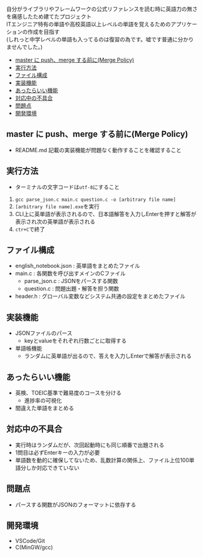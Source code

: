自分がライブラリやフレームワークの公式リファレンスを読む時に英語力の無さを痛感したため建てたプロジェクト  
ITエンジニア特有の単語や高校英語以上レベルの単語を覚えるためのアプリケーションの作成を目指す  
(しれっと中学レベルの単語も入ってるのは復習の為です。嘘です普通に分かりませんでした。)

- [master に push、merge する前に(Merge Policy)](#master-%e3%81%ab-pushmerge-%e3%81%99%e3%82%8b%e5%89%8d%e3%81%abmerge-policy)
- [実行方法](#%e5%ae%9f%e8%a1%8c%e6%96%b9%e6%b3%95)
- [ファイル構成](#%e3%83%95%e3%82%a1%e3%82%a4%e3%83%ab%e6%a7%8b%e6%88%90)
- [実装機能](#%e5%ae%9f%e8%a3%85%e6%a9%9f%e8%83%bd)
- [あったらいい機能](#%e3%81%82%e3%81%a3%e3%81%9f%e3%82%89%e3%81%84%e3%81%84%e6%a9%9f%e8%83%bd)
- [対応中の不具合](#%e5%af%be%e5%bf%9c%e4%b8%ad%e3%81%ae%e4%b8%8d%e5%85%b7%e5%90%88)
- [問題点](#%e5%95%8f%e9%a1%8c%e7%82%b9)
- [開発環境](#%e9%96%8b%e7%99%ba%e7%92%b0%e5%a2%83)

## master に push、merge する前に(Merge Policy)

- README.md 記載の実装機能が問題なく動作することを確認すること

## 実行方法

- ターミナルの文字コードは`utf-8`にすること

1. `gcc parse_json.c main.c question.c -o [arbitrary file name]`
2. `[arbitrary file name].exe`を実行
3. CLI上に英単語が表示されるので、日本語解答を入力しEnterを押すと解答が表示され次の英単語が表示される
4. `ctr+C`で終了

## ファイル構成

- english_notebook.json : 英単語をまとめたファイル
- main.c : 各関数を呼び出すメインのCファイル
  - parse_json.c : JSONをパースする関数
  - question.c : 問題出題・解答を担う関数
- header.h : グローバル変数などシステム共通の設定をまとめたファイル

## 実装機能

- JSONファイルのパース
  - keyとvalueをそれぞれ行数ごとに取得する
- 単語帳機能
  - ランダムに英単語が出るので、答えを入力しEnterで解答が表示される

## あったらいい機能

- 英検、TOEIC基準で難易度のコースを分ける
  - 進捗率の可視化
- 間違えた単語をまとめる

## 対応中の不具合

- 実行時はランダムだが、次回起動時にも同じ順番で出題される
- 1問目は必ずEnterキーの入力が必要
- 単語数を動的に確保してないため、乱数計算の関係上、ファイル上位100単語分しか対応できていない

## 問題点

- パースする関数がJSONのフォーマットに依存する

## 開発環境

- VSCode/Git
- C(MinGW/gcc)

